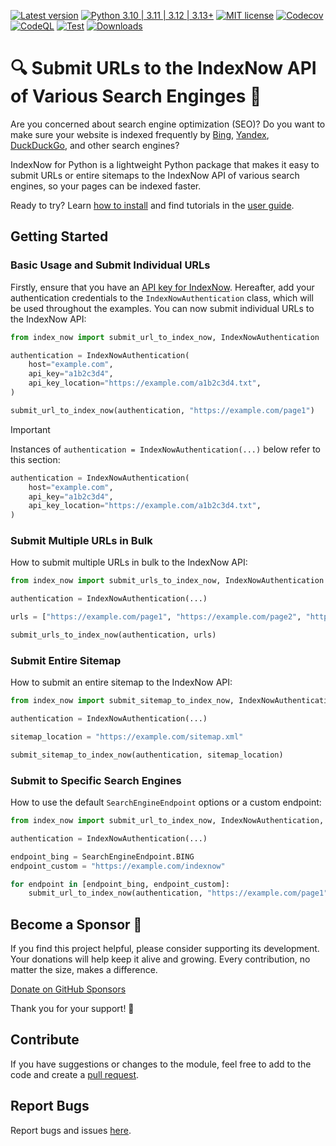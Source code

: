 [![Latest version](https://img.shields.io/static/v1?label=version&message=0.1.6&color=yellowgreen)](https://github.com/jakob-bagterp/index-now-for-python/releases/latest)
[![Python 3.10 | 3.11 | 3.12 | 3.13+](https://img.shields.io/static/v1?label=python&message=3.10%20|%203.11%20|%203.12%20|%203.13%2B&color=blueviolet)](https://www.python.org)
[![MIT license](https://img.shields.io/static/v1?label=license&message=MIT&color=blue)](https://github.com/jakob-bagterp/index-now-for-python/blob/master/LICENSE.md)
[![Codecov](https://codecov.io/gh/jakob-bagterp/index-now-for-python/branch/master/graph/badge.svg?token=SGVMPJ1JWI)](https://codecov.io/gh/jakob-bagterp/index-now-for-python)
[![CodeQL](https://github.com/jakob-bagterp/index-now-for-python/actions/workflows/codeql.yml/badge.svg)](https://github.com/jakob-bagterp/index-now-for-python/actions/workflows/codeql.yml)
[![Test](https://github.com/jakob-bagterp/index-now-for-python/actions/workflows/test.yml/badge.svg)](https://github.com/jakob-bagterp/index-now-for-python/actions/workflows/test.yml)
[![Downloads](https://static.pepy.tech/badge/index-now-for-python)](https://pepy.tech/project/index-now-for-python)

# 🔍 Submit URLs to the IndexNow API of Various Search Enginges 🔎
Are you concerned about search engine optimization (SEO)? Do you want to make sure your website is indexed frequently by [Bing](https://www.bing.com/indexnow), [Yandex](https://yandex.com/indexnow), [DuckDuckGo](https://duckduckgo.com/), and other search engines?

IndexNow for Python is a lightweight Python package that makes it easy to submit URLs or entire sitemaps to the IndexNow API of various search engines, so your pages can be indexed faster.

Ready to try? Learn [how to install](https://jakob-bagterp.github.io/index-now-for-python/getting-started/installation/) and find tutorials in the [user guide](https://jakob-bagterp.github.io/index-now-for-python/user-guide/).

## Getting Started
### Basic Usage and Submit Individual URLs
Firstly, ensure that you have an [API key for IndexNow](https://www.indexnow.org/api-key). Hereafter, add your authentication credentials to the `IndexNowAuthentication` class, which will be used throughout the examples. You can now submit individual URLs to the IndexNow API:

```python
from index_now import submit_url_to_index_now, IndexNowAuthentication

authentication = IndexNowAuthentication(
    host="example.com",
    api_key="a1b2c3d4",
    api_key_location="https://example.com/a1b2c3d4.txt",
)

submit_url_to_index_now(authentication, "https://example.com/page1")
```

> [!IMPORTANT]
> Instances of `authentication = IndexNowAuthentication(...)` below refer to this section:
>
> ```python
> authentication = IndexNowAuthentication(
>     host="example.com",
>     api_key="a1b2c3d4",
>     api_key_location="https://example.com/a1b2c3d4.txt",
> )
> ```

### Submit Multiple URLs in Bulk
How to submit multiple URLs in bulk to the IndexNow API:

```python
from index_now import submit_urls_to_index_now, IndexNowAuthentication

authentication = IndexNowAuthentication(...)

urls = ["https://example.com/page1", "https://example.com/page2", "https://example.com/page3"]

submit_urls_to_index_now(authentication, urls)
```

### Submit Entire Sitemap
How to submit an entire sitemap to the IndexNow API:

```python
from index_now import submit_sitemap_to_index_now, IndexNowAuthentication

authentication = IndexNowAuthentication(...)

sitemap_location = "https://example.com/sitemap.xml"

submit_sitemap_to_index_now(authentication, sitemap_location)
```

### Submit to Specific Search Engines
How to use the default `SearchEngineEndpoint` options or a custom endpoint:

```python
from index_now import submit_url_to_index_now, IndexNowAuthentication, SearchEngineEndpoint

authentication = IndexNowAuthentication(...)

endpoint_bing = SearchEngineEndpoint.BING
endpoint_custom = "https://example.com/indexnow"

for endpoint in [endpoint_bing, endpoint_custom]:
    submit_url_to_index_now(authentication, "https://example.com/page1", endpoint)
```

## Become a Sponsor 🏅
If you find this project helpful, please consider supporting its development. Your donations will help keep it alive and growing. Every contribution, no matter the size, makes a difference.

[Donate on GitHub Sponsors](https://github.com/sponsors/jakob-bagterp)

Thank you for your support! 🙌

## Contribute
If you have suggestions or changes to the module, feel free to add to the code and create a [pull request](https://github.com/jakob-bagterp/index-now-for-python/pulls).

## Report Bugs
Report bugs and issues [here](https://github.com/jakob-bagterp/index-now-for-python/issues).
